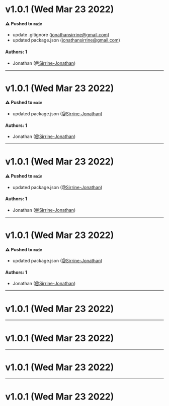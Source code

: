 # v1.0.1 (Wed Mar 23 2022)

#### ⚠️ Pushed to `main`

- update .gitignore (jonathansirrine@gmail.com)
- updated package.json (jonathansirrine@gmail.com)

#### Authors: 1

- Jonathan ([@Sirrine-Jonathan](https://github.com/Sirrine-Jonathan))

---

# v1.0.1 (Wed Mar 23 2022)

#### ⚠️ Pushed to `main`

- updated package.json ([@Sirrine-Jonathan](https://github.com/Sirrine-Jonathan))

#### Authors: 1

- Jonathan ([@Sirrine-Jonathan](https://github.com/Sirrine-Jonathan))

---

# v1.0.1 (Wed Mar 23 2022)

#### ⚠️ Pushed to `main`

- updated package.json ([@Sirrine-Jonathan](https://github.com/Sirrine-Jonathan))

#### Authors: 1

- Jonathan ([@Sirrine-Jonathan](https://github.com/Sirrine-Jonathan))

---

# v1.0.1 (Wed Mar 23 2022)

#### ⚠️ Pushed to `main`

- updated package.json ([@Sirrine-Jonathan](https://github.com/Sirrine-Jonathan))

#### Authors: 1

- Jonathan ([@Sirrine-Jonathan](https://github.com/Sirrine-Jonathan))

---

# v1.0.1 (Wed Mar 23 2022)



---

# v1.0.1 (Wed Mar 23 2022)



---

# v1.0.1 (Wed Mar 23 2022)



---

# v1.0.1 (Wed Mar 23 2022)


